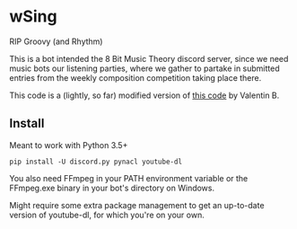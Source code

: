 # wSing

RIP Groovy (and Rhythm)

This is a bot intended the 8 Bit Music Theory discord server, since we need music bots
our listening parties, where we gather to partake in submitted entries from the
weekly composition competition taking place there.

This code is a (lightly, so far) modified version of [this code](https://gist.github.com/vbe0201/ade9b80f2d3b64643d854938d40a0a2d)
by Valentin B.

## Install

Meant to work with Python 3.5+

`pip install -U discord.py pynacl youtube-dl`

You also need FFmpeg in your PATH environment variable or the FFmpeg.exe binary in your bot's directory on Windows.

Might require some extra package management to get an up-to-date version of youtube-dl, for which you're on your own.
